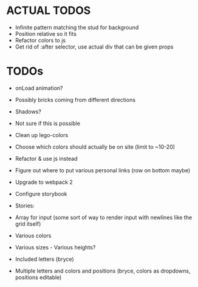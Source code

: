 # ACTUAL TODOS
 - Infinite pattern matching the stud for background
  - Position relative so it fits
 - Refactor colors to js
  - Get rid of :after selector, use actual div that can be given props

# TODOs
 - onLoad animation?
  - Possibly bricks coming from different directions
 - Shadows?
  - Not sure if this is possible
 - Clean up lego-colors
  - Choose which colors should actually be on site (limit to ~10-20)
  - Refactor & use js instead

 - Figure out where to put various personal links (row on bottom maybe)
 - Upgrade to webpack 2

 - Configure storybook
  - Stories:
   - Array for input (some sort of way to render input with newlines like the grid itself)
   - Various colors
   - Various sizes
    - Various heights?
   - Included letters (bryce)
   - Multiple letters and colors and positions (bryce, colors as dropdowns, positions editable) 